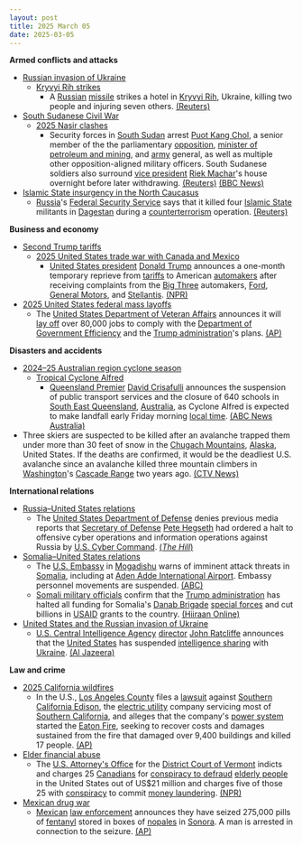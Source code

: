 ```yaml
---
layout: post
title: 2025 March 05
date: 2025-03-05
---
```



**Armed conflicts and attacks**

* [Russian invasion of Ukraine](https://en.wikipedia.org/wiki/Russian_invasion_of_Ukraine "Russian invasion of Ukraine")
  + [Kryvyi Rih strikes](https://en.wikipedia.org/wiki/Kryvyi_Rih_strikes_%282022%E2%80%93present%29 "Kryvyi Rih strikes (2022–present)")
    - A [Russian](https://en.wikipedia.org/wiki/Russian_Armed_Forces "Russian Armed Forces") [missile](https://en.wikipedia.org/wiki/Missile "Missile") strikes a hotel in [Kryvyi Rih](https://en.wikipedia.org/wiki/Kryvyi_Rih "Kryvyi Rih"), Ukraine, killing two people and injuring seven others. [(Reuters)](https://www.reuters.com/world/europe/russian-missile-attack-kills-two-injures-seven-ukraines-kryvyi-rih-2025-03-05/)
* [South Sudanese Civil War](https://en.wikipedia.org/wiki/South_Sudanese_Civil_War "South Sudanese Civil War")
  + [2025 Nasir clashes](https://en.wikipedia.org/wiki/2025_Nasir_clashes "2025 Nasir clashes")
    - Security forces in [South Sudan](https://en.wikipedia.org/wiki/South_Sudan "South Sudan") arrest [Puot Kang Chol](https://en.wikipedia.org/wiki/Puot_Kang_Chol "Puot Kang Chol"), a senior member of the the parliamentary [opposition](https://en.wikipedia.org/wiki/Sudan_People%27s_Liberation_Movement-in-Opposition "Sudan People's Liberation Movement-in-Opposition"), [minister of petroleum and mining](https://en.wikipedia.org/wiki/Ministry_of_Petroleum_and_Mining "Ministry of Petroleum and Mining"), and [army](https://en.wikipedia.org/wiki/South_Sudan_People%27s_Defence_Forces "South Sudan People's Defence Forces") general, as well as multiple other opposition-aligned military officers. South Sudanese soldiers also surround [vice president](https://en.wikipedia.org/wiki/Vice_President_of_South_Sudan "Vice President of South Sudan") [Riek Machar](https://en.wikipedia.org/wiki/Riek_Machar "Riek Machar")'s house overnight before later withdrawing. [(Reuters)](https://www.reuters.com/world/africa/south-sudan-detains-oil-minister-several-military-officials-says-vice-presidents-2025-03-05/) [(BBC News)](https://www.bbc.com/news/articles/czrnydyy763o)
* [Islamic State insurgency in the North Caucasus](https://en.wikipedia.org/wiki/Islamic_State_insurgency_in_the_North_Caucasus "Islamic State insurgency in the North Caucasus")
  + [Russia](https://en.wikipedia.org/wiki/Russia "Russia")'s [Federal Security Service](https://en.wikipedia.org/wiki/Federal_Security_Service "Federal Security Service") says that it killed four [Islamic State](https://en.wikipedia.org/wiki/Islamic_State_%E2%80%93_Caucasus_Province "Islamic State – Caucasus Province") militants in [Dagestan](https://en.wikipedia.org/wiki/Dagestan "Dagestan") during a [counterterrorism](https://en.wikipedia.org/wiki/Counterterrorism "Counterterrorism") operation. [(Reuters)](https://www.reuters.com/world/europe/russia-say-it-killed-four-islamic-state-affiliated-militants-dagestan-2025-03-05/)

**Business and economy**

* [Second Trump tariffs](https://en.wikipedia.org/wiki/Second_Trump_tariffs "Second Trump tariffs")
  + [2025 United States trade war with Canada and Mexico](https://en.wikipedia.org/wiki/2025_United_States_trade_war_with_Canada_and_Mexico "2025 United States trade war with Canada and Mexico")
    - [United States president](https://en.wikipedia.org/wiki/United_States_president "United States president") [Donald Trump](https://en.wikipedia.org/wiki/Donald_Trump "Donald Trump") announces a one-month temporary reprieve from [tariffs](https://en.wikipedia.org/wiki/Tariff "Tariff") to American [automakers](https://en.wikipedia.org/wiki/Automotive_industry "Automotive industry") after receiving complaints from the [Big Three](https://en.wikipedia.org/wiki/Big_Three_%28automobile_manufacturers%29 "Big Three (automobile manufacturers)") automakers, [Ford](https://en.wikipedia.org/wiki/Ford_Motor_Company "Ford Motor Company"), [General Motors](https://en.wikipedia.org/wiki/General_Motors "General Motors"), and [Stellantis](https://en.wikipedia.org/wiki/Stellantis "Stellantis"). [(NPR)](https://www.npr.org/2025/03/05/nx-s1-5319094/trump-tariffs-relief-ford-gm-stellantis)
* [2025 United States federal mass layoffs](https://en.wikipedia.org/wiki/2025_United_States_federal_mass_layoffs "2025 United States federal mass layoffs")
  + The [United States Department of Veteran Affairs](https://en.wikipedia.org/wiki/United_States_Department_of_Veteran_Affairs "United States Department of Veteran Affairs") announces it will [lay off](https://en.wikipedia.org/wiki/Layoff "Layoff") over 80,000 jobs to comply with the [Department of Government Efficiency](https://en.wikipedia.org/wiki/Department_of_Government_Efficiency "Department of Government Efficiency") and the [Trump administration](https://en.wikipedia.org/wiki/Second_presidency_of_Donald_Trump "Second presidency of Donald Trump")'s plans. [(AP)](https://apnews.com/article/veterans-affairs-cuts-doge-musk-trump-f587a6bc3db6a460e9c357592e165712)

**Disasters and accidents**

* [2024–25 Australian region cyclone season](https://en.wikipedia.org/wiki/2024%E2%80%9325_Australian_region_cyclone_season "2024–25 Australian region cyclone season")
  + [Tropical Cyclone Alfred](https://en.wikipedia.org/wiki/Cyclone_Alfred_%282025%29 "Cyclone Alfred (2025)")
    - [Queensland Premier](https://en.wikipedia.org/wiki/Premier_of_Queensland "Premier of Queensland") [David Crisafulli](https://en.wikipedia.org/wiki/David_Crisafulli "David Crisafulli") announces the suspension of public transport services and the closure of 640 schools in [South East Queensland](https://en.wikipedia.org/wiki/South_East_Queensland "South East Queensland"), [Australia](https://en.wikipedia.org/wiki/Australia "Australia"), as Cyclone Alfred is expected to make landfall early Friday morning [local time](https://en.wikipedia.org/wiki/UTC%2B10%3A00 "UTC+10:00"). [(ABC News Australia)](https://www.abc.net.au/news/2025-03-05/tropical-cyclone-alfred-brisbane-forecast-queensland-nsw-live/105010498)
* Three skiers are suspected to be killed after an avalanche trapped them under more than 30 feet of snow in the [Chugach Mountains](https://en.wikipedia.org/wiki/Chugach_Mountains "Chugach Mountains"), [Alaska](https://en.wikipedia.org/wiki/Alaska "Alaska"), United States. If the deaths are confirmed, it would be the deadliest U.S. avalanche since an avalanche killed three mountain climbers in [Washington](https://en.wikipedia.org/wiki/Washington_%28state%29 "Washington (state)")'s [Cascade Range](https://en.wikipedia.org/wiki/Cascade_Range "Cascade Range") two years ago. [(CTV News)](https://www.ctvnews.ca/world/article/alaska-state-troopers-report-multiple-backcountry-skiers-are-trapped-in-an-avalanche-near-anchorage/)

**International relations**

* [Russia–United States relations](https://en.wikipedia.org/wiki/Russia%E2%80%93United_States_relations "Russia–United States relations")
  + The [United States Department of Defense](https://en.wikipedia.org/wiki/United_States_Department_of_Defense "United States Department of Defense") denies previous media reports that [Secretary of Defense](https://en.wikipedia.org/wiki/United_States_Secretary_of_Defense "United States Secretary of Defense") [Pete Hegseth](https://en.wikipedia.org/wiki/Pete_Hegseth "Pete Hegseth") had ordered a halt to offensive cyber operations and information operations against Russia by [U.S. Cyber Command](https://en.wikipedia.org/wiki/U.S._Cyber_Command "U.S. Cyber Command"). [(*The Hill*)](https://thehill.com/policy/technology/5177630-pentagon-denies-reports-hegseth-ordered-halt-in-cyber-operations-against-russia/amp/)
* [Somalia–United States relations](https://en.wikipedia.org/wiki/Somalia%E2%80%93United_States_relations "Somalia–United States relations")
  + The [U.S. Embassy](https://en.wikipedia.org/wiki/Embassy_of_the_United_States%2C_Mogadishu "Embassy of the United States, Mogadishu") in [Mogadishu](https://en.wikipedia.org/wiki/Mogadishu "Mogadishu") warns of imminent attack threats in [Somalia](https://en.wikipedia.org/wiki/Somalia "Somalia"), including at [Aden Adde International Airport](https://en.wikipedia.org/wiki/Aden_Adde_International_Airport "Aden Adde International Airport"). Embassy personnel movements are suspended. [(ABC)](https://abcnews.go.com/International/us-embassy-somalia-issues-urgent-warning-potential-imminent/story?id=119466493)
  + [Somali military officials](https://en.wikipedia.org/wiki/Somali_National_Army "Somali National Army") confirm that the [Trump administration](https://en.wikipedia.org/wiki/Second_presidency_of_Donald_Trump "Second presidency of Donald Trump") has halted all funding for Somalia's [Danab Brigade](https://en.wikipedia.org/wiki/Danab_Brigade "Danab Brigade") [special forces](https://en.wikipedia.org/wiki/Special_forces "Special forces") and cut billions in [USAID](https://en.wikipedia.org/wiki/United_States_Agency_for_International_Development "United States Agency for International Development") grants to the country. [(Hiiraan Online)](https://www.hiiraan.com/news4/2025/Mar/200544/u_s_cuts_funding_for_danab_special_forces_and_other_aid_to_somalia.aspx)
* [United States and the Russian invasion of Ukraine](https://en.wikipedia.org/wiki/United_States_and_the_Russian_invasion_of_Ukraine "United States and the Russian invasion of Ukraine")
  + [U.S. Central Intelligence Agency](https://en.wikipedia.org/wiki/U.S._Central_Intelligence_Agency "U.S. Central Intelligence Agency") [director](https://en.wikipedia.org/wiki/Director_of_the_Central_Intelligence_Agency "Director of the Central Intelligence Agency") [John Ratcliffe](https://en.wikipedia.org/wiki/John_Ratcliffe "John Ratcliffe") announces that the [United States](https://en.wikipedia.org/wiki/United_States "United States") has suspended [intelligence sharing](https://en.wikipedia.org/wiki/Intelligence_sharing "Intelligence sharing") with [Ukraine](https://en.wikipedia.org/wiki/Ukraine "Ukraine"). [(Al Jazeera)](https://www.aljazeera.com/news/2025/3/5/us-suspends-intelligence-sharing-with-ukraine)

**Law and crime**

* [2025 California wildfires](https://en.wikipedia.org/wiki/2025_California_wildfires "2025 California wildfires")
  + In the U.S., [Los Angeles County](https://en.wikipedia.org/wiki/Los_Angeles_County "Los Angeles County") files a [lawsuit](https://en.wikipedia.org/wiki/Lawsuit "Lawsuit") against [Southern California Edison](https://en.wikipedia.org/wiki/Southern_California_Edison "Southern California Edison"), the [electric utility](https://en.wikipedia.org/wiki/Electric_utility "Electric utility") company servicing most of [Southern California](https://en.wikipedia.org/wiki/Southern_California "Southern California"), and alleges that the company's [power system](https://en.wikipedia.org/wiki/Electric_power_system "Electric power system") started the [Eaton Fire](https://en.wikipedia.org/wiki/Eaton_Fire "Eaton Fire"), seeking to recover costs and damages sustained from the fire that damaged over 9,400 buildings and killed 17 people. [(AP)](https://apnews.com/article/los-angeles-county-eaton-fire-lawsuit-edison-aa9128029619ec833d3c5a04e4c1f673)
* [Elder financial abuse](https://en.wikipedia.org/wiki/Elder_financial_abuse "Elder financial abuse")
  + The [U.S. Attorney's Office](https://en.wikipedia.org/wiki/United_States_Attorney "United States Attorney") for the [District Court of Vermont](https://en.wikipedia.org/wiki/United_States_District_Court_for_the_District_of_Vermont "United States District Court for the District of Vermont") indicts and charges 25 [Canadians](https://en.wikipedia.org/wiki/Canada "Canada") for [conspiracy to defraud](https://en.wikipedia.org/wiki/Conspiracy_to_defraud "Conspiracy to defraud") [elderly people](https://en.wikipedia.org/wiki/Elderly_people "Elderly people") in the United States out of US$21 million and charges five of those 25 with [conspiracy](https://en.wikipedia.org/wiki/Criminal_conspiracy "Criminal conspiracy") to commit [money laundering](https://en.wikipedia.org/wiki/Money_laundering "Money laundering"). [(NPR)](https://www.npr.org/2025/03/05/nx-s1-5318821/grandparent-scam-canadians-arrested-vermont)
* [Mexican drug war](https://en.wikipedia.org/wiki/Mexican_drug_war "Mexican drug war")
  + [Mexican](https://en.wikipedia.org/wiki/Mexico "Mexico") [law enforcement](https://en.wikipedia.org/wiki/Law_enforcement_in_Mexico "Law enforcement in Mexico") announces they have seized 275,000 pills of [fentanyl](https://en.wikipedia.org/wiki/Fentanyl "Fentanyl") stored in boxes of [nopales](https://en.wikipedia.org/wiki/Nopal#culinary_use "Nopal") in [Sonora](https://en.wikipedia.org/wiki/Sonora%2C_Mexico "Sonora, Mexico"). A man is arrested in connection to the seizure. [(AP)](https://apnews.com/article/mexico-cactus-fentanyl-seizure-trump-567088e6ccdee38695e99c9524561e83)
